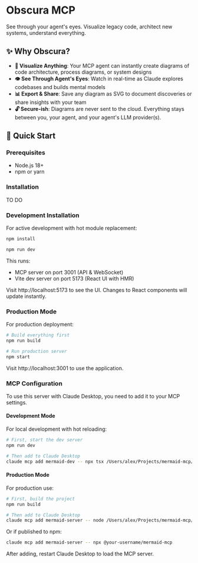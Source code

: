 # Obscura MCP

See through your agent's eyes. Visualize legacy code, architect new systems, understand everything.

## ✨ Why Obscura?

- **🧠 Visualize Anything**: Your MCP agent can instantly create diagrams of code architecture, process diagrams, or system designs
- **👁️ See Through Agent's Eyes**: Watch in real-time as Claude explores codebases and builds mental models
- **📊 Export & Share**: Save any diagram as SVG to document discoveries or share insights with your team
- **🔓 Secure-ish**: Diagrams are never sent to the cloud. Everything stays between you, your agent, and your agent's LLM provider(s).

## 🚀 Quick Start

### Prerequisites

- Node.js 18+
- npm or yarn

### Installation

TO DO

### Development Installation

For active development with hot module replacement:

```bash
npm install
```

```bash
npm run dev
```

This runs:
- MCP server on port 3001 (API & WebSocket)
- Vite dev server on port 5173 (React UI with HMR)

Visit http://localhost:5173 to see the UI. Changes to React components will update instantly.

### Production Mode

For production deployment:

```bash
# Build everything first
npm run build

# Run production server
npm start
```

Visit http://localhost:3001 to use the application.

### MCP Configuration

To use this server with Claude Desktop, you need to add it to your MCP settings.

#### Development Mode

For local development with hot reloading:

```bash
# First, start the dev server
npm run dev

# Then add to Claude Desktop
claude mcp add mermaid-dev -- npx tsx /Users/alex/Projects/mermaid-mcp/src/server/server.ts
```

#### Production Mode

For production use:

```bash
# First, build the project
npm run build

# Then add to Claude Desktop
claude mcp add mermaid-server -- node /Users/alex/Projects/mermaid-mcp/dist/server/server.js
```

Or if published to npm:

```bash
claude mcp add mermaid-server -- npx @your-username/mermaid-mcp
```

After adding, restart Claude Desktop to load the MCP server.
